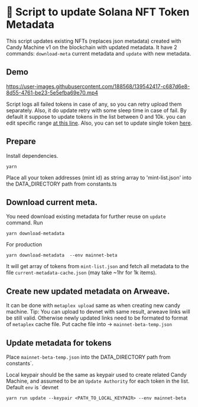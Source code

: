 # 🌅 Script to update Solana NFT Token Metadata

This script updates existing NFTs (replaces json metadata) created with Candy Machine v1 on the blockchain with updated metadata.
It have 2 commands: `download-meta` current metadata and `update` with new metadata.

## Demo

https://user-images.githubusercontent.com/188568/139542417-c687d6e8-8d55-4761-be23-5e5efba69e70.mp4

Script logs all failed tokens in case of any, so you can retry upload them separately. Also, it do update retry with some sleep time in case of fail.
By default it suppose to update tokens in the list between 0 and 10k. you can edit specific range [at this line](https://github.com/thuglabs/token-metadata-update/blob/master/src/index.ts#L177). Also, you can set to update single token [here](https://github.com/thuglabs/token-metadata-update/blob/master/src/index.ts#L174).

## Prepare

Install dependencies.

```
yarn
```

Place all your token addresses (mint id) as string array to 'mint-list.json' into the DATA_DIRECTORY path from constants.ts

## Download current meta.

You need download existing metadata for further reuse on `update` command. Run

```
yarn download-metadata
```

For production
```
yarn download-metadata  --env mainnet-beta
```

It will get array of tokens from `mint-list.json` and fetch all metadata to the file `current-metadata-cache.json` (may take ~1hr for 1k items).

## Create new updated metadata on Arweave.

It can be done with `metaplex upload` same as when creating new candy machine.
Tip: You can upload to devnet with same result, arweave links will be still valid.
Otherwise newly updated links need to be formated to format of `metaplex` cache file.
Put cache file into -> `mainnet-beta-temp.json`

## Update metadata for tokens

Place `mainnet-beta-temp.json` into the DATA_DIRECTORY path from constants`.

Local keypair should be the same as keypair used to create related Candy Machine, and assumed to be an `Update Authority` for each token in the list.
Default `env` is `devnet

```
yarn run update --keypair <PATH_TO_LOCAL_KEYPAIR> --env mainnet-beta
```
